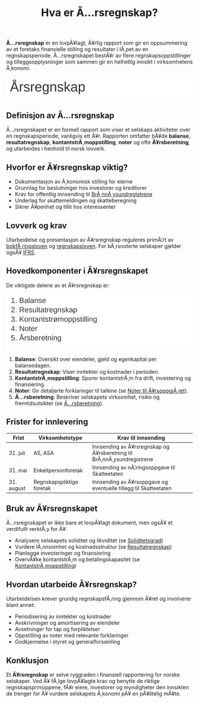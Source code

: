 ﻿---
title: "Hva er Ã…rsregnskap?"
meta_title: "Hva er Ã…rsregnskap?"
meta_description: '**Ã…rsregnskap** er en lovpÃ¥lagt, Ã¥rlig rapport som gir en oppsummering av et foretaks finansielle stilling og resultater i lÃ¸pet av en regnskapsperiode. Ã…r...'
slug: hva-er-aarsregnskap
type: blog
layout: pages/single
---

**Ã…rsregnskap** er en lovpÃ¥lagt, Ã¥rlig rapport som gir en oppsummering av et foretaks finansielle stilling og resultater i lÃ¸pet av en regnskapsperiode. Ã…rsregnskapet bestÃ¥r av flere regnskapsoppstillinger og tilleggsopplysninger som sammen gir en helhetlig innsikt i virksomhetens Ã¸konomi.

![Ã…rsregnskap](hva-er-aarsregnskap-image.svg)

## Definisjon av Ã…rsregnskap

Ã…rsregnskapet er en formell rapport som viser et selskaps aktiviteter over en regnskapsperiode, vanligvis ett Ã¥r. Rapporten omfatter bÃ¥de **balanse**, **resultatregnskap**, **kontantstrÃ¸moppstilling**, **noter** og ofte **Ã¥rsberetning**, og utarbeides i henhold til norsk lovverk.

## Hvorfor er Ã¥rsregnskap viktig?

- Dokumentasjon av Ã¸konomisk stilling for eierne
- Grunnlag for beslutninger hos investorer og kreditorer
- Krav for offentlig innsending til [BrÃ¸nnÃ¸ysundregistrene](/blogs/regnskap/bronnoysundregistrene "BrÃ¸nnÃ¸ysundregistrene - offentlige registre og tjenester")
- Underlag for skattemeldingen og skatteberegning
- Sikrer Ã¥penhet og tillit hos interessenter

## Lovverk og krav

Utarbeidelse og presentasjon av Ã¥rsregnskap reguleres primÃ¦rt av [bokfÃ¸ringsloven](/blogs/regnskap/hva-er-bokforingsloven "Hva er BokfÃ¸ringsloven? Krav, Regler og Praktisk Veiledning") og [regnskapsloven](/blogs/regnskap/hva-er-regnskapsloven "Hva er Regnskapsloven? Lover, Krav og Ansvar i Norsk Regnskap"). For bÃ¸rsnoterte selskaper gjelder ogsÃ¥ [IFRS](/blogs/regnskap/hva-er-ifrs "Hva er IFRS? Komplett Guide til International Financial Reporting Standards").

## Hovedkomponenter i Ã¥rsregnskapet

De viktigste delene av et Ã¥rsregnskap er:

![Komponenter i Ã…rsregnskap](aarsregnskap-komponenter.svg)

1.  **Balanse**: Oversikt over eiendeler, gjeld og egenkapital per balansedagen.
2.  **Resultatregnskap**: Viser inntekter og kostnader i perioden.
3.  **KontantstrÃ¸moppstilling**: Sporer kontantstrÃ¸m fra drift, investering og finansiering.
4.  **Noter**: Gir detaljerte forklaringer til tallene (se [Noter til Ã¥rsoppgjÃ¸ret](/blogs/regnskap/noter-aarsoppgjoer "Noter i Ã…rsoppgjÃ¸ret: Forklaringer og Eksempler")).
5.  **Ã…rsberetning**: Beskriver selskapets virksomhet, risiko og fremtidsutsikter (se [Ã…rsberetning](/blogs/regnskap/arsberetning "Ã…rsberetning: Innhold, Krav og Guide til Norsk Ã…rsberetning")).

## Frister for innlevering

| Frist      | Virksomhetstype             | Krav til innsending                                                      |
|------------|-----------------------------|---------------------------------------------------------------------------|
| 31. juli   | AS, ASA                     | Innsending av Ã¥rsregnskap og Ã¥rsberetning til BrÃ¸nnÃ¸ysundregistrene        |
| 31. mai    | Enkeltpersonforetak         | Innsending av nÃ¦ringsoppgave til Skatteetaten                             |
| 31. august | Regnskapspliktige foretak   | Innsending av Ã¥rsoppgave og eventuelle tillegg til Skatteetaten           |

## Bruk av Ã¥rsregnskapet

Ã…rsregnskapet er ikke bare et lovpÃ¥lagt dokument, men ogsÃ¥ et verdifullt verktÃ¸y for Ã¥:

- Analysere selskapets soliditet og likviditet (se [Soliditetsgrad](/blogs/regnskap/hva-er-soliditet "Hva er Soliditetsgrad? Analyse av Egenkapital vs. Totalkapital"))
- Vurdere lÃ¸nnsomhet og kostnadsstruktur (se [Resultatregnskap](/blogs/regnskap/hva-er-driftsregnskap "Hva er Driftsregnskap? Komplett Guide til Driftsregnskapet i Norge"))
- Planlegge investeringer og finansiering
- OvervÃ¥ke kontantstrÃ¸m og betalingskapasitet (se [KontantstrÃ¸moppstilling](/blogs/regnskap/hva-er-kontantstromoppstilling "Hva er KontantstrÃ¸moppstilling? Guide til KontantstrÃ¸m i Norsk Regnskap"))

## Hvordan utarbeide Ã¥rsregnskap?

Utarbeidelsen krever grundig regnskapsfÃ¸ring gjennom Ã¥ret og involverer blant annet:

* Periodisering av inntekter og kostnader
* Avskrivninger og amortisering av eiendeler
* Avsetninger for tap og forpliktelser
* Oppstilling av noter med relevante forklaringer
* Godkjennelse i styret og generalforsamling

## Konklusjon

Et **Ã¥rsregnskap** er selve ryggraden i finansiell rapportering for norske selskaper. Ved Ã¥ fÃ¸lge lovpÃ¥lagte krav og benytte de riktige regnskapsprinsippene, fÃ¥r eiere, investorer og myndigheter den innsikten de trenger for Ã¥ vurdere selskapets Ã¸konomi pÃ¥ en pÃ¥litelig mÃ¥te.







